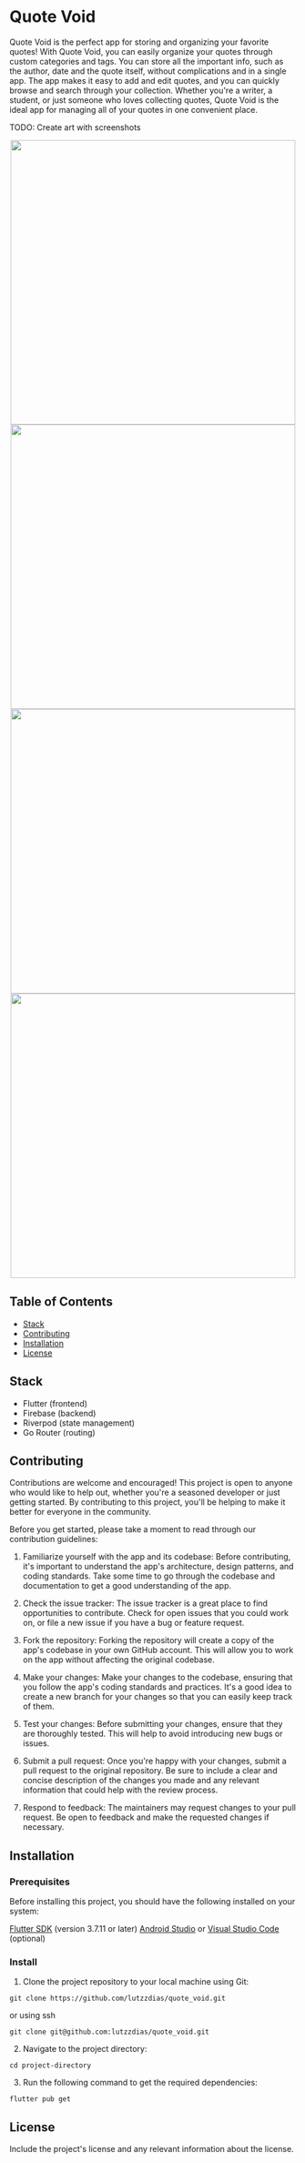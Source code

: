 # Quote Void
Quote Void is the perfect app for storing and organizing your favorite quotes! 
With Quote Void, you can easily organize your quotes through custom categories and tags. 
You can store all the important info, such as the author, date and the quote itself, without complications and in a single app.
The app makes it easy to add and edit quotes, and you can quickly browse and search through your collection. 
Whether you're a writer, a student, or just someone who loves collecting quotes, Quote Void is the ideal app for managing all of your quotes in one convenient place.

TODO: Create art with screenshots

<p align="middle">
  <img src="https://user-images.githubusercontent.com/80894260/232692547-eb6ef653-8a05-4a92-b4f2-cc21469ff834.png" height="500">
  <img src="https://user-images.githubusercontent.com/80894260/232694619-05e2495d-45f6-42ec-a551-af418f56cdba.png" height="500">
  <img src="https://user-images.githubusercontent.com/80894260/232694197-d3f91453-17f3-4218-a4be-59fab33f4140.png" height="500">
  <img src="https://user-images.githubusercontent.com/80894260/232694413-16c9b23c-ec76-4dbd-a269-8fe0e411ff88.png" height="500">
</p>

## Table of Contents
- [Stack](#stack)
- [Contributing](#contributing)
- [Installation](#installation)
- [License](#license)

## Stack
- Flutter (frontend)
- Firebase (backend)
- Riverpod (state management)
- Go Router (routing)

## Contributing
Contributions are welcome and encouraged! 
This project is open to anyone who would like to help out, whether you're a seasoned developer or just getting started. 
By contributing to this project, you'll be helping to make it better for everyone in the community.

Before you get started, please take a moment to read through our contribution guidelines:

1. Familiarize yourself with the app and its codebase: Before contributing, it's important to understand the app's architecture, design patterns, and coding standards. Take some time to go through the codebase and documentation to get a good understanding of the app.

2. Check the issue tracker: The issue tracker is a great place to find opportunities to contribute. Check for open issues that you could work on, or file a new issue if you have a bug or feature request.

3. Fork the repository: Forking the repository will create a copy of the app's codebase in your own GitHub account. This will allow you to work on the app without affecting the original codebase.

4. Make your changes: Make your changes to the codebase, ensuring that you follow the app's coding standards and practices. It's a good idea to create a new branch for your changes so that you can easily keep track of them.

5. Test your changes: Before submitting your changes, ensure that they are thoroughly tested. This will help to avoid introducing new bugs or issues.

6. Submit a pull request: Once you're happy with your changes, submit a pull request to the original repository. Be sure to include a clear and concise description of the changes you made and any relevant information that could help with the review process.

7. Respond to feedback: The maintainers may request changes to your pull request. Be open to feedback and make the requested changes if necessary.


## Installation

### Prerequisites
Before installing this project, you should have the following installed on your system:

[Flutter SDK](https://flutter.dev/docs/get-started/install) (version 3.7.11 or later)
[Android Studio](https://developer.android.com/studio) or [Visual Studio Code](https://code.visualstudio.com/) (optional)

### Install
1. Clone the project repository to your local machine using Git:
```console
git clone https://github.com/lutzzdias/quote_void.git
```
or using ssh
```console
git clone git@github.com:lutzzdias/quote_void.git
```

2. Navigate to the project directory:
```console
cd project-directory
```

3. Run the following command to get the required dependencies:
```console
flutter pub get
```

## License
Include the project's license and any relevant information about the license.
